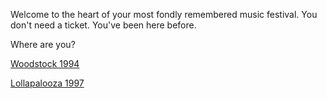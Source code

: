 Welcome to the heart of your most fondly remembered music festival.
You don't need a ticket.  You've been here before.

Where are you?

[Woodstock 1994](woodstock-1994.md)

[Lollapalooza 1997](lollapalooza-1997.md)